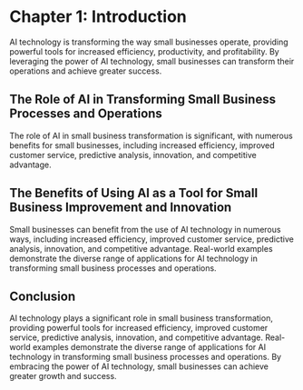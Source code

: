 Chapter 1: Introduction
=======================

AI technology is transforming the way small businesses operate, providing powerful tools for increased efficiency, productivity, and profitability. By leveraging the power of AI technology, small businesses can transform their operations and achieve greater success.

The Role of AI in Transforming Small Business Processes and Operations
----------------------------------------------------------------------

The role of AI in small business transformation is significant, with numerous benefits for small businesses, including increased efficiency, improved customer service, predictive analysis, innovation, and competitive advantage.

The Benefits of Using AI as a Tool for Small Business Improvement and Innovation
--------------------------------------------------------------------------------

Small businesses can benefit from the use of AI technology in numerous ways, including increased efficiency, improved customer service, predictive analysis, innovation, and competitive advantage. Real-world examples demonstrate the diverse range of applications for AI technology in transforming small business processes and operations.

Conclusion
----------

AI technology plays a significant role in small business transformation, providing powerful tools for increased efficiency, improved customer service, predictive analysis, innovation, and competitive advantage. Real-world examples demonstrate the diverse range of applications for AI technology in transforming small business processes and operations. By embracing the power of AI technology, small businesses can achieve greater growth and success.

